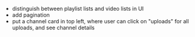 * distinguish between playlist lists and video lists in UI
* add pagination
* put a channel card in top left, where user can click on "uploads" for all uploads, and see channel details